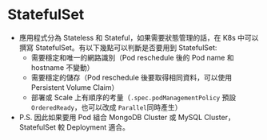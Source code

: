 # StatefulSet
- 應用程式分為 Stateless 和 Stateful，如果需要狀態管理的話，在 K8s 中可以撰寫 StatefulSet。有以下幾點可以判斷是否要用到 StatefulSet:
  - 需要穩定和唯一的網路識別（Pod reschedule 後的 Pod name 和 hostname 不變動）
  - 需要穩定的儲存（Pod reschedule 後要取得相同資料，可以使用 Persistent Volume Claim）
  - 部署或 Scale 上有順序的考量（`.spec.podManagementPolicy` 預設 `OrderedReady`，也可以改成 `Parallel`同時產生）
- P.S. 因此如果要用 Pod 組合 MongoDB Cluster 或 MySQL Cluster，StatefulSet 較 Deployment 適合。